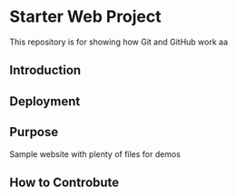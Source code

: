 # Starter Web Project

This repository is for showing how Git and GitHub work
aa

## Introduction

## Deployment

## Purpose

Sample website with plenty of files for demos

## How to Controbute